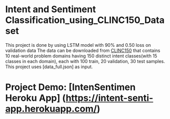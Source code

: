 # Intent and Sentiment Classification_using_CLINC150_Dataset 

This project is done by using LSTM model with 90% and 0.50 loss on validation data 
The data can be downloaded from [CLINC150](https://github.com/clinc/oos-eval) that contains 10 real-world problem domains having 150 distinct intent classes(with 15 classes in each domain), each with 100 train, 20 validation, 30 test samples. This project uses [data_full.json] as input.

# Project Demo: [IntenSentimen Heroku App] (https://intent-senti-app.herokuapp.com/)


